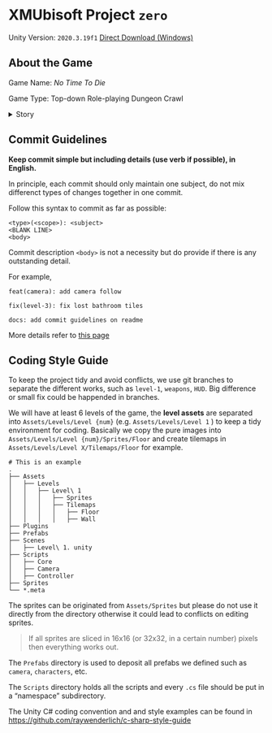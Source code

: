 # XMUbisoft Project `zero`

Unity Version: `2020.3.19f1` [Direct Download (Windows)](https://download.unity3d.com/download_unity/68f137dc9bbe/Windows64EditorInstaller/UnitySetup64-2020.3.19f1.exe)

## About the Game

Game Name: *No Time To Die*

Game Type: Top-down Role-playing Dungeon Crawl

<details>
  <summary>Story</summary>
  TODO
</details>


## Commit Guidelines

**Keep commit simple but including details (use verb if possible), in English.**

In principle, each commit should only maintain one subject, do not mix differenct types of changes together in one commit.

Follow this syntax to commit as far as possible:

```
<type>(<scope>): <subject>
<BLANK LINE>
<body>
```
Commit description `<body>` is not a necessity but do provide if there is any outstanding detail.

For example,
```
feat(camera): add camera follow
```
```
fix(level-3): fix lost bathroom tiles
```
```
docs: add commit guidelines on readme
```

More details refer to [this page](https://github.com/ubilabs/react-geosuggest/blob/master/CONVENTIONS.md)


## Coding Style Guide

To keep the project tidy and avoid conflicts, we use git branches to separate the different works, such as `level-1`, `weapons`, `HUD`. Big difference or small fix could be happended in branches.

We will have at least 6 levels of the game, the **level assets** are separated into `Assets/Levels/Level {num}` (e.g. `Assets/Levels/Level 1` ) to keep a tidy environment for coding. Basically we copy the pure images into `Assets/Levels/Level {num}/Sprites/Floor` and create tilemaps in `Assets/Levels/Level X/Tilemaps/Floor` for example.

```
# This is an example
.
├── Assets
│   ├── Levels
│   │   ├── Level\ 1
│   │   │   ├── Sprites
│   │   │   ├── Tilemaps
│   │   │   │   ├── Floor
│   │   │   │   ├── Wall
├── Plugins
├── Prefabs
├── Scenes
│   ├── Level\ 1. unity
├── Scripts
│   ├── Core
│   ├── Camera
│   ├── Controller
├── Sprites
└── *.meta
```

The sprites can be originated from `Assets/Sprites` but please do not use it directly from the directory otherwise it could lead to conflicts on editing sprites.

> If all sprites are sliced in 16x16 (or 32x32, in a certain number) pixels then everything works out.

The `Prefabs` directory is used to deposit all prefabs we defined such as `camera`, `characters`, etc.

The `Scripts` directory holds all the scripts and every `.cs` file should be put in a “namespace” subdirectory.

The Unity C# coding convention and and style examples can be found in https://github.com/raywenderlich/c-sharp-style-guide

